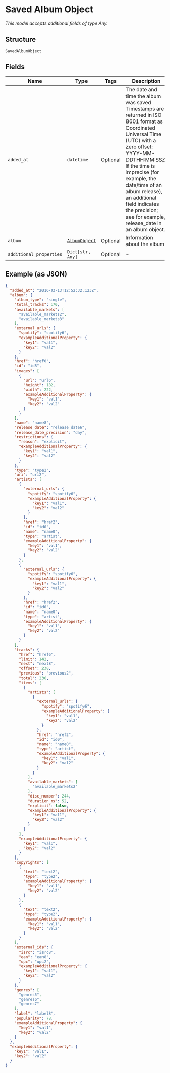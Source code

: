 
# Saved Album Object

*This model accepts additional fields of type Any.*

## Structure

`SavedAlbumObject`

## Fields

| Name | Type | Tags | Description |
|  --- | --- | --- | --- |
| `added_at` | `datetime` | Optional | The date and time the album was saved<br>Timestamps are returned in ISO 8601 format as Coordinated Universal Time (UTC) with a zero offset: YYYY-MM-DDTHH:MM:SSZ.<br>If the time is imprecise (for example, the date/time of an album release), an additional field indicates the precision; see for example, release_date in an album object. |
| `album` | [`AlbumObject`](../../doc/models/album-object.md) | Optional | Information about the album. |
| `additional_properties` | `Dict[str, Any]` | Optional | - |

## Example (as JSON)

```json
{
  "added_at": "2016-03-13T12:52:32.123Z",
  "album": {
    "album_type": "single",
    "total_tracks": 170,
    "available_markets": [
      "available_markets2",
      "available_markets3"
    ],
    "external_urls": {
      "spotify": "spotify6",
      "exampleAdditionalProperty": {
        "key1": "val1",
        "key2": "val2"
      }
    },
    "href": "href0",
    "id": "id8",
    "images": [
      {
        "url": "url6",
        "height": 182,
        "width": 222,
        "exampleAdditionalProperty": {
          "key1": "val1",
          "key2": "val2"
        }
      }
    ],
    "name": "name8",
    "release_date": "release_date6",
    "release_date_precision": "day",
    "restrictions": {
      "reason": "explicit",
      "exampleAdditionalProperty": {
        "key1": "val1",
        "key2": "val2"
      }
    },
    "type": "type2",
    "uri": "uri2",
    "artists": [
      {
        "external_urls": {
          "spotify": "spotify6",
          "exampleAdditionalProperty": {
            "key1": "val1",
            "key2": "val2"
          }
        },
        "href": "href2",
        "id": "id0",
        "name": "name0",
        "type": "artist",
        "exampleAdditionalProperty": {
          "key1": "val1",
          "key2": "val2"
        }
      },
      {
        "external_urls": {
          "spotify": "spotify6",
          "exampleAdditionalProperty": {
            "key1": "val1",
            "key2": "val2"
          }
        },
        "href": "href2",
        "id": "id0",
        "name": "name0",
        "type": "artist",
        "exampleAdditionalProperty": {
          "key1": "val1",
          "key2": "val2"
        }
      }
    ],
    "tracks": {
      "href": "href6",
      "limit": 142,
      "next": "next8",
      "offset": 238,
      "previous": "previous2",
      "total": 236,
      "items": [
        {
          "artists": [
            {
              "external_urls": {
                "spotify": "spotify6",
                "exampleAdditionalProperty": {
                  "key1": "val1",
                  "key2": "val2"
                }
              },
              "href": "href2",
              "id": "id0",
              "name": "name0",
              "type": "artist",
              "exampleAdditionalProperty": {
                "key1": "val1",
                "key2": "val2"
              }
            }
          ],
          "available_markets": [
            "available_markets2"
          ],
          "disc_number": 244,
          "duration_ms": 52,
          "explicit": false,
          "exampleAdditionalProperty": {
            "key1": "val1",
            "key2": "val2"
          }
        }
      ],
      "exampleAdditionalProperty": {
        "key1": "val1",
        "key2": "val2"
      }
    },
    "copyrights": [
      {
        "text": "text2",
        "type": "type2",
        "exampleAdditionalProperty": {
          "key1": "val1",
          "key2": "val2"
        }
      },
      {
        "text": "text2",
        "type": "type2",
        "exampleAdditionalProperty": {
          "key1": "val1",
          "key2": "val2"
        }
      }
    ],
    "external_ids": {
      "isrc": "isrc8",
      "ean": "ean8",
      "upc": "upc2",
      "exampleAdditionalProperty": {
        "key1": "val1",
        "key2": "val2"
      }
    },
    "genres": [
      "genres5",
      "genres6",
      "genres7"
    ],
    "label": "label8",
    "popularity": 78,
    "exampleAdditionalProperty": {
      "key1": "val1",
      "key2": "val2"
    }
  },
  "exampleAdditionalProperty": {
    "key1": "val1",
    "key2": "val2"
  }
}
```

